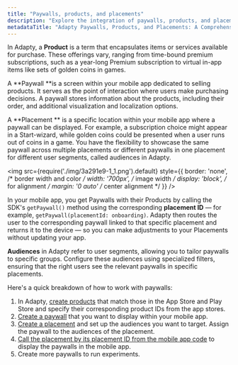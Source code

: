 ```yaml
---
title: "Paywalls, products, and placements"
description: "Explore the integration of paywalls, products, and placements in Adapty, enabling tailored user experiences and optimized content delivery within your mobile app. Learn how to effectively create and manage paywalls, products, and placements for enhanced user engagement."
metadataTitle: "Adapty Paywalls, Products, and Placements: A Comprehensive Overview"
---
```


In Adapty, a **Product** is a term that encapsulates items or services available for purchase. These offerings vary, ranging from time-bound premium subscriptions, such as a year-long Premium subscription to virtual in-app items like sets of golden coins in games.

A **Paywall **is a screen within your mobile app dedicated to selling products. It serves as the point of interaction where users make purchasing decisions. A paywall stores information about the products, including their order, and additional visualization and localization options.

A **Placement ** is a specific location within your mobile app where a paywall can be displayed. For example, a subscription choice might appear in a Start-wizard, while golden coins could be presented when a user runs out of coins in a game. You have the flexibility to showcase the same paywall across multiple placements or different paywalls in one placement for different user segments, called audiences in Adapty.


<img
  src={require('./img/3a291e9-1_1.png').default}
  style={{
    border: 'none', /* border width and color */
    width: '700px', /* image width */
    display: 'block', /* for alignment */
    margin: '0 auto' /* center alignment */
  }}
/>





In your mobile app, you get Paywalls with their Products by calling the SDK's `getPaywall()` method using the corresponding **placement ID** — for example, `getPaywall(placementId: onboarding)`. Adapty then routes the user to the corresponding paywall linked to that specific placement and returns it to the device — so you can make adjustments to your Placements without updating your app.

**Audiences** in Adapty refer to user segments, allowing you to tailor paywalls to specific groups. Configure these audiences using specialized filters, ensuring that the right users see the relevant paywalls in specific placements.

Here's a quick breakdown of how to work with paywalls:

1. In Adapty, [create products](create-product) that match those in the App Store and Play Store and specify their corresponding product IDs from the app stores.
2. [Create a paywall](docs:create-paywall) that you want to display within your mobile app.
3. [Create a placement](docs:placements#create-a-new-placement) and set up the audiences you want to target. Assign the paywall to the audiences of the placement.
4. [Call the placement by its placement ID from the mobile app code](displaying-products) to display the paywalls in the mobile app.
5. Create more paywalls to run experiments.